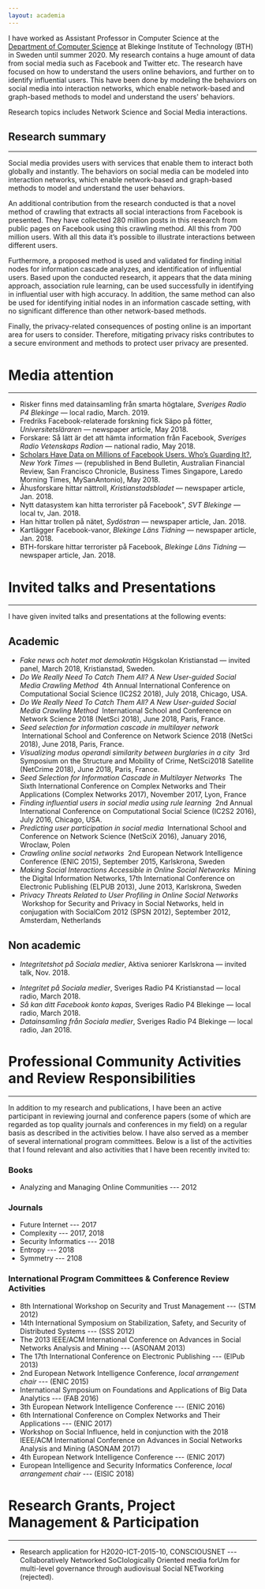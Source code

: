 ```yaml
---
layout: academia
---
```

I have worked as Assistant Professor in Computer Science at the [Department of Computer Science](https://www.bth.se/eng/about-bth/organisation/faculty-of-computing/dida/) at Blekinge Institute of Technology (BTH) in Sweden until summer 2020. My research contains a huge amount of data from social media such as Facebook and Twitter etc. The research have focused on how to understand the users online behaviors, and further on to identify influential users. This have been done by modeling the behaviors on social media into interaction networks, which enable network-based and graph-based methods to model and understand the users' behaviors. 

Research topics includes Network Science and Social Media interactions.

## Research summary
---
Social media provides users with services that enable them to interact both globally and instantly. The behaviors on social media can be modeled into interaction networks, which enable network-based and graph-based methods to model and understand the user behaviors.

An additional contribution from the research conducted is that a novel method of crawling that extracts all social interactions from Facebook is presented. They have collected 280 million posts in this research from public pages on Facebook using this crawling method. All this from 700 million users. With all this data it’s possible to illustrate interactions between different users.

Furthermore, a proposed method is used and validated for finding initial nodes for information cascade analyzes, and identification of influential users. Based upon the conducted research, it appears that the data mining approach, association rule learning, can be used successfully in identifying in influential user with high accuracy. In addition, the same method can also be used for identifying initial nodes in an information cascade setting, with no significant difference than other network-based methods.

Finally, the privacy-related consequences of posting online is an important area for users to consider. Therefore, mitigating privacy risks contributes to a secure environment and methods to protect user privacy are presented.


<!-- # News
---
* March '18: [Teaching](teaching.html) database tehniques.
* June '18: Attended to NetSci 2018 in Paris
* Jul '18: Attended to IC2S2 2018 in Chicago
* March '18: [Teaching](teaching.html) database tehniques. -->



# Media attention
---
* Risker finns med datainsamling från smarta högtalare, *Sveriges Radio P4 Blekinge* — local radio, March. 2019. 
* Fredriks Facebook-relaterade forskning fick Säpo på fötter, *Universitetsläraren* — newspaper article, May 2018. 
* Forskare: Så lätt är det att hämta information från Facebook, *Sveriges Radio Vetenskaps Radion* — national radio, May 2018. 
* [Scholars Have Data on Millions of Facebook Users. Who’s Guarding It?](https://www.nytimes.com/2018/05/06/technology/facebook-information-data-sets-academics.html), *New York Times* — (republished in Bend Bulletin, Australian Financial Review, San Francisco Chronicle, Business Times Singapore, Laredo Morning Times, MySanAntonio), May 2018. 
* Åhusforskare hittar nättroll, *Kristianstadsbladet* — newspaper article, Jan. 2018. 
* Nytt datasystem kan hitta terrorister på Facebook", *SVT Blekinge* — local tv, Jan. 2018. 
* Han hittar trollen på nätet, *Sydöstran* — newspaper article, Jan. 2018. 
* Kartlägger Facebook-vanor, *Blekinge Läns Tidning* — newspaper article, Jan. 2018. 
* BTH-forskare hittar terrorister på Facebook, *Blekinge Läns Tidning* — newspaper article, Jan. 2018. 

<!-- * *BTH-forskare har kartlagt radikalisering - samlat in 35 miljarder gillamarkeringar,  Jan. 2018. 
* newspaper article,”BTH-forskning ska hitta radikaliserade” • Sydöstran Jan. 2018.  -->

# Invited talks and Presentations
--- 
<!-- * "Datainsamling från Sociala medier", Jan, Sveriges Radio P4 Blekinge
* "Integritet på Sociala medier", 22/3, Sveriges Radio P4 Kristianstad
* "Så kan ditt Facebook konto kapas", 10/4, Sveriges Radio P4 Blekinge
* "Fake news och hotet mot demokratin", 11/4, paneldebatt, Högskolan Kristianstad
* "Integritetshot på Sociala medier", 16/11, Aktiva seniorer Karlskrona
--- -->
I have given invited talks and presentations at the following events:

## Academic
-  *Fake news och hotet mot demokratin* Högskolan Kristianstad — invited panel, March 2018, Kristianstad, Sweden.
-   *Do We Really Need To Catch Them All? A New User-guided Social Media
    Crawling Method*  4th Annual International Conference on
    Computational Social Science (IC2S2 2018), July 2018, Chicago, USA.
-   *Do We Really Need To Catch Them All? A New User-guided Social Media
    Crawling Method*  International School and Conference on Network
    Science 2018 (NetSci 2018), June 2018, Paris, France.
-   *Seed selection for information cascade in multilayer network*
     International School and Conference on Network Science 2018 (NetSci
    2018), June 2018, Paris, France.
-   *Visualizing modus operandi similarity between burglaries in a city*
     3rd Symposium on the Structure and Mobility of Crime, NetSci2018
    Satellite (NetCrime 2018), June 2018, Paris, France.
-   *Seed Selection for Information Cascade in Multilayer Networks*  The
    Sixth International Conference on Complex Networks and Their
    Applications (Complex Networks 2017), November 2017, Lyon, France
-   *Finding influential users in social media using rule learning*  2nd
    Annual International Conference on Computational Social Science
    (IC2S2 2016), July 2016, Chicago, USA.
-   *Predicting user participation in social media*  International
    School and Conference on Network Science (NetSciX 2016), January
    2016, Wroclaw, Polen
-   *Crawling online social networks*  2nd European Network Intelligence
    Conference (ENIC 2015), September 2015, Karlskrona, Sweden
-   *Making Social Interactions Accessible in Online Social Networks*
     Mining the Digital Information Networks, 17th International
    Conference on Electronic Publishing (ELPUB 2013), June 2013,
    Karlskrona, Sweden
-   *Privacy Threats Related to User Profiling in Online Social
    Networks*  Workshop for Security and Privacy in Social Networks,
    held in conjugation with SocialCom 2012 (SPSN 2012), September 2012,
    Amsterdam, Netherlands


## Non academic
- *Integritetshot på Sociala medier*, Aktiva seniorer Karlskrona — invited talk, Nov. 2018.
* *Integritet på Sociala medier*, Sveriges Radio P4 Kristianstad — local radio, March 2018.
* *Så kan ditt Facebook konto kapas*, Sveriges Radio P4 Blekinge — local radio, March 2018.
* *Datainsamling från Sociala medier*, Sveriges Radio P4 Blekinge — local radio, Jan 2018.

<!-- # Organizing / PC / other -->
# Professional Community Activities and Review Responsibilities
---
In addition to my research and publications, I have been an active participant in reviewing journal and conference papers (some of which are regarded as top quality journals and conferences in my field) on a regular basis as described in the activities below. I have also served as a member of several international program committees.
Below is a list of the activities that I found relevant and also activities that I have been recently invited to:

### Books

-   Analyzing and Managing Online Communities --- 2012

### Journals

-   Future Internet --- 2017
-   Complexity --- 2017, 2018
-   Security Informatics --- 2018
-   Entropy --- 2018
-   Symmetry --- 2108

### International Program Committees & Conference Review Activities

-   8th International Workshop on Security and Trust Management ---
    (STM 2012)
-   14th International Symposium on Stabilization, Safety, and Security
    of Distributed Systems --- (SSS 2012)
-   The 2013 IEEE/ACM International Conference on Advances in Social
    Networks Analysis and Mining --- (ASONAM 2013)
-   The 17th International Conference on Electronic Publishing ---
    (ElPub 2013)
-   2nd European Network Intelligence Conference, *local arrangement
    chair* --- (ENIC 2015)
-   International Symposium on Foundations and Applications of Big Data
    Analytics --- (FAB 2016)
-   3th European Network Intelligence Conference --- (ENIC 2016)
-   6th International Conference on Complex Networks and Their
    Applications --- (ENIC 2017)
-   Workshop on Social Influence, held in conjunction with the 2018
    IEEE/ACM International Conference on Advances in Social Networks
    Analysis and Mining (ASONAM 2017)
-   4th European Network Intelligence Conference --- (ENIC 2017)
-   European Intelligence and Security Informatics Conference, *local
    arrangement chair* --- (EISIC 2018)

# Research Grants, Project Management & Participation
---
- Research application for H2020-ICT-2015-10, CONSCIOUSNET --- Collaboratively Networked SoCIologically Oriented media forUm for multi-level governance through audiovisual Social NETworking (rejected).

